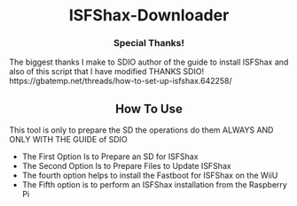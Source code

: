 <h1 align="center"> ISFShax-Downloader</h1>

<h3 align="center">Special Thanks!</h3>
The biggest thanks I make to SDIO author of the guide to install ISFShax and also of this script that I have modified 
THANKS SDIO! https://gbatemp.net/threads/how-to-set-up-isfshax.642258/

<h2 align="center"> How To Use </h2>
This tool is only to prepare the SD the operations do them ALWAYS AND ONLY WITH THE GUIDE of SDIO

- The First Option Is to Prepare an SD for ISFShax
- The Second Option Is to Prepare Files to Update ISFShax
- The fourth option helps to install the Fastboot for ISFShax on the WiiU
- The Fifth option is to perform an ISFShax installation from the Raspberry Pi

